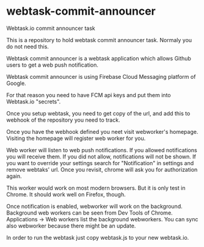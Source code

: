 # webtask-commit-announcer
Webtask.io commit announcer task

This is a repository to hold webtask commit announcer task. Normaly you do not need this.

Webtask commit announcer is a webtask application which allows Github users to get a web push notification.

Webtask commit announcer is using Firebase Cloud Messaging platform of Google.

For that reason you need to have FCM api keys and put them into Webtask.io "secrets".

Once you setup webtask, you need to get copy of the url, and add this to webhook of the repository
you need to track.

Once you have the webhook defined you neet visit webworker's homepage. Visiting the homepage will register
web worker for you.

Web worker will listen to web push notifications. If you allowed notifications you will receive them. If you did
not allow, notifications will not be shown. If you want to override your settings search for "Notification" in
settings and remove webtaks' url. Once you revisit, chrome will ask you for authorization again.

This worker would work on most modern browsers. But it is only test in Chrome. It should work well on Firefox, though.

Once notification is enabled, webworker will work on the background. Background web workers can be seen from Dev Tools of
Chrome. Applications -> Web workers list the background webworkers. You can sync also webworker because there might be an
update.

In order to run the webtask just copy webtask.js to your new webtask.io.
